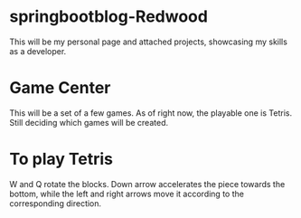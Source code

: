 # springbootblog-Redwood
This will be my personal page and attached projects, showcasing my skills as a developer.

# Game Center
This will be a set of a few games. As of right now, the playable one is Tetris. Still deciding which games will be created.

# To play Tetris
W and Q rotate the blocks. 
Down arrow accelerates the piece towards the bottom, while the left and right arrows move it according to the corresponding direction.
